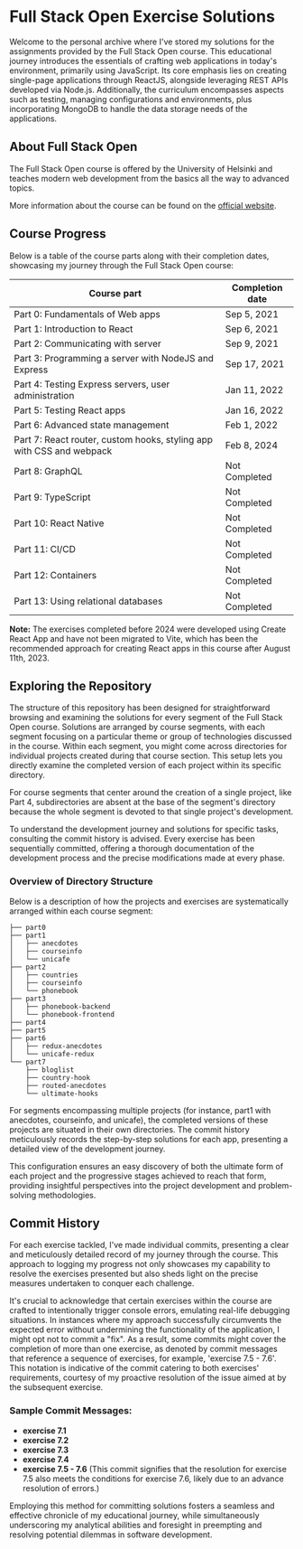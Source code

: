 # Full Stack Open Exercise Solutions

Welcome to the personal archive where I've stored my solutions for the assignments provided by the Full Stack Open course. This educational journey introduces the essentials of crafting web applications in today's environment, primarily using JavaScript. Its core emphasis lies on creating single-page applications through ReactJS, alongside leveraging REST APIs developed via Node.js. Additionally, the curriculum encompasses aspects such as testing, managing configurations and environments, plus incorporating MongoDB to handle the data storage needs of the applications.

## About Full Stack Open
The Full Stack Open course is offered by the University of Helsinki and teaches modern web development from the basics all the way to advanced topics.

More information about the course can be found on the [official website](https://fullstackopen.com/en/).

## Course Progress
Below is a table of the course parts along with their completion dates, showcasing my journey through the Full Stack Open course:

| Course part                                                      | Completion date |
| ---------------------------------------------------------------- | ---------------- |
| Part 0: Fundamentals of Web apps                                 | Sep 5, 2021      |
| Part 1: Introduction to React                                    | Sep 6, 2021      |
| Part 2: Communicating with server                                | Sep 9, 2021      |
| Part 3: Programming a server with NodeJS and Express             | Sep 17, 2021     |
| Part 4: Testing Express servers, user administration             | Jan 11, 2022     |
| Part 5: Testing React apps                                       | Jan 16, 2022     |
| Part 6: Advanced state management                                | Feb 1, 2022      |
| Part 7: React router, custom hooks, styling app with CSS and webpack | Feb 8, 2024   |
| Part 8: GraphQL | Not Completed |
| Part 9: TypeScript | Not Completed |
| Part 10: React Native | Not Completed |
| Part 11: CI/CD | Not Completed |
| Part 12: Containers | Not Completed |
| Part 13: Using relational databases | Not Completed |

**Note:** The exercises completed before 2024 were developed using Create React App and have not been migrated to Vite, which has been the recommended approach for creating React apps in this course after August 11th, 2023.

## Exploring the Repository
The structure of this repository has been designed for straightforward browsing and examining the solutions for every segment of the Full Stack Open course. Solutions are arranged by course segments, with each segment focusing on a particular theme or group of technologies discussed in the course. Within each segment, you might come across directories for individual projects created during that course section. This setup lets you directly examine the completed version of each project within its specific directory.

For course segments that center around the creation of a single project, like Part 4, subdirectories are absent at the base of the segment's directory because the whole segment is devoted to that single project's development.

To understand the development journey and solutions for specific tasks, consulting the commit history is advised. Every exercise has been sequentially committed, offering a thorough documentation of the development process and the precise modifications made at every phase.

### Overview of Directory Structure
Below is a description of how the projects and exercises are systematically arranged within each course segment:

```
├── part0 
├── part1 
│   ├── anecdotes
│   ├── courseinfo
│   └── unicafe
├── part2
│   ├── countries
│   ├── courseinfo
│   └── phonebook
├── part3
│   ├── phonebook-backend
│   └── phonebook-frontend
├── part4
├── part5
├── part6
│   ├── redux-anecdotes
│   └── unicafe-redux
└── part7
    ├── bloglist
    ├── country-hook
    ├── routed-anecdotes
    └── ultimate-hooks
```

For segments encompassing multiple projects (for instance, part1 with anecdotes, courseinfo, and unicafe), the completed versions of these projects are situated in their own directories. The commit history meticulously records the step-by-step solutions for each app, presenting a detailed view of the development journey.

This configuration ensures an easy discovery of both the ultimate form of each project and the progressive stages achieved to reach that form, providing insightful perspectives into the project development and problem-solving methodologies.

## Commit History
For each exercise tackled, I've made individual commits, presenting a clear and meticulously detailed record of my journey through the course. This approach to logging my progress not only showcases my capability to resolve the exercises presented but also sheds light on the precise measures undertaken to conquer each challenge.

It's crucial to acknowledge that certain exercises within the course are crafted to intentionally trigger console errors, emulating real-life debugging situations. In instances where my approach successfully circumvents the expected error without undermining the functionality of the application, I might opt not to commit a "fix". As a result, some commits might cover the completion of more than one exercise, as denoted by commit messages that reference a sequence of exercises, for example, 'exercise 7.5 - 7.6'. This notation is indicative of the commit catering to both exercises' requirements, courtesy of my proactive resolution of the issue aimed at by the subsequent exercise.

### Sample Commit Messages:
- **exercise 7.1**
- **exercise 7.2**
- **exercise 7.3**
- **exercise 7.4**
- **exercise 7.5 - 7.6** (This commit signifies that the resolution for exercise 7.5 also meets the conditions for exercise 7.6, likely due to an advance resolution of errors.)

Employing this method for committing solutions fosters a seamless and effective chronicle of my educational journey, while simultaneously underscoring my analytical abilities and foresight in preempting and resolving potential dilemmas in software development.
